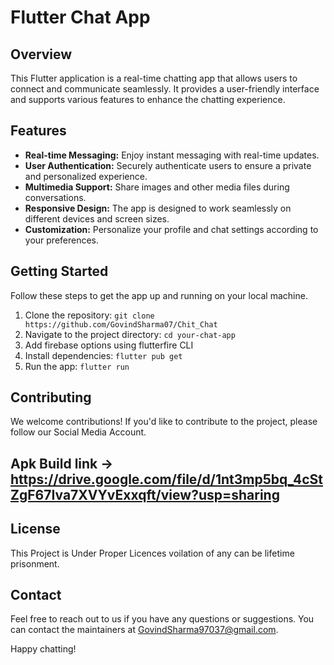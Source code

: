 # Flutter Chat App


## Overview

This Flutter application is a real-time chatting app that allows users to connect and communicate seamlessly. It provides a user-friendly interface and supports various features to enhance the chatting experience.

## Features

- **Real-time Messaging:** Enjoy instant messaging with real-time updates.
- **User Authentication:** Securely authenticate users to ensure a private and personalized experience.
- **Multimedia Support:** Share images and other media files during conversations.
- **Responsive Design:** The app is designed to work seamlessly on different devices and screen sizes.
- **Customization:** Personalize your profile and chat settings according to your preferences.

## Getting Started

Follow these steps to get the app up and running on your local machine.

1. Clone the repository: `git clone https://github.com/GovindSharma07/Chit_Chat`
2. Navigate to the project directory: `cd your-chat-app`
3. Add firebase options using flutterfire CLI
4. Install dependencies: `flutter pub get`
5. Run the app: `flutter run`

## Contributing

We welcome contributions! If you'd like to contribute to the project, please follow our Social Media Account.

## Apk Build link -> https://drive.google.com/file/d/1nt3mp5bq_4cStZgF67Iva7XVYvExxqft/view?usp=sharing

## License
This Project is Under Proper Licences voilation of any can be lifetime prisonment.


## Contact

Feel free to reach out to us if you have any questions or suggestions. You can contact the maintainers at GovindSharma97037@gmail.com.

Happy chatting!
